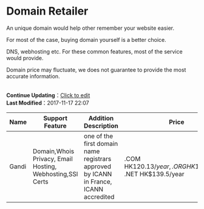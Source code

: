 # Domain Retailer

<div class="container">
    <div class="row">
        <div class="col-md-8 col-md-offset-2">
            <div class="description-box">
                <p>An unique domain would help other remember your website easier.</p>
                <p>For most of the case, buying domain yourself is a better choice.</p>
                <p>DNS, webhosting etc. For these common features, most of the service would provide.</p>
                <p>Domain price may fluctuate, we does not guarantee to provide the most accurate information.</p>
            </div>
        </div>
    </div>
    <br>
    <div class='row'>
        <div class='col-md-6'>
            <div class="alert alert-info" role="alert">
                <strong>Continue Updating</strong>：<a href='https://github.com/tonyhhyip/hk-make-websites/blob/master/domain.md' target="_blank">Click to edit</a>
            </div>
        </div>
        <div class='col-md-6'>
            <div class="alert alert-success" role="alert">
                <strong>Last Modified</strong>：2017-11-17 22:07
            </div>
        </div>
    </div>

| Name | Support Feature | Addition Description | Price | Website |
|---|---|---|---|---|
| Gandi | Domain,Whois Privacy, Email Hosting, Webhosting,SSl Certs | one of the first domain name registrars approved by ICANN in France, ICANN accredited  | .COM HK$120.13/year, .ORG HK$133.3/year, .NET HK$139.5/year | [https://gandi.net](https://gandi.net/) |


</div>
